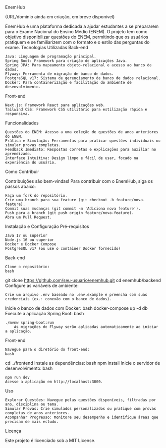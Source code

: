  EnemHub

(URL/dominio ainda em criação, em breve disponivel)

EnemHub é uma plataforma dedicada a ajudar estudantes a se prepararem para o Exame Nacional do Ensino Médio (ENEM). O projeto tem como objetivo disponibilizar questões do ENEM, permitindo que os usuários pratiquem e se familiarizem com o formato e o estilo das perguntas do exame.
Tecnologias Utilizadas
Back-end

    Java: Linguagem de programação principal.
    Spring Boot: Framework para criação de aplicações Java.
    Spring JPA: Para mapeamento objeto-relacional e acesso ao banco de dados.
    Flyway: Ferramenta de migração de banco de dados.
    PostgreSQL v17: Sistema de gerenciamento de banco de dados relacional.
    Docker: Para containerização e facilitação do ambiente de desenvolvimento.

Front-end

    Next.js: Framework React para aplicações web.
    Tailwind CSS: Framework CSS utilitário para estilização rápida e responsiva.

Funcionalidades

    Questões do ENEM: Acesso a uma coleção de questões de anos anteriores do ENEM.
    Prática e Simulação: Ferramentas para praticar questões individuais ou simular provas completas.
    Feedback Imediato: Respostas corretas e explicações para auxiliar no aprendizado.
    Interface Intuitiva: Design limpo e fácil de usar, focado na experiência do usuário.

Como Contribuir

Contribuições são bem-vindas! Para contribuir com o EnemHub, siga os passos abaixo:

    Faça um fork do repositório.
    Crie uma branch para sua feature (git checkout -b feature/nova-feature).
    Commit suas mudanças (git commit -m 'Adiciona nova feature').
    Push para a branch (git push origin feature/nova-feature).
    Abra um Pull Request.

Instalação e Configuração
Pré-requisitos

    Java 17 ou superior
    Node.js 16 ou superior
    Docker e Docker Compose
    PostgreSQL v17 (ou use o container Docker fornecido)

Back-end

    Clone o repositório:
    bash

git clone https://github.com/seu-usuario/enemhub.git
cd enemhub/backend
Configure as variáveis de ambiente:

    Crie um arquivo .env baseado no .env.example e preencha com suas credenciais (ex.: conexão com o banco de dados).

Inicie o banco de dados com Docker:
bash
docker-compose up -d db
Execute a aplicação Spring Boot:
bash

    ./mvnw spring-boot:run
        As migrações do Flyway serão aplicadas automaticamente ao iniciar a aplicação.

Front-end

    Navegue para o diretório do front-end:
    bash

cd ../frontend
Instale as dependências:
bash
npm install
Inicie o servidor de desenvolvimento:
bash

    npm run dev
    Acesse a aplicação em http://localhost:3000.

Uso

    Explorar Questões: Navegue pelas questões disponíveis, filtradas por ano, disciplina ou tema.
    Simular Provas: Crie simulados personalizados ou pratique com provas completas de anos anteriores.
    Acompanhar Progresso: Monitore seu desempenho e identifique áreas que precisam de mais estudo.

Licença

Este projeto é licenciado sob a MIT License.
